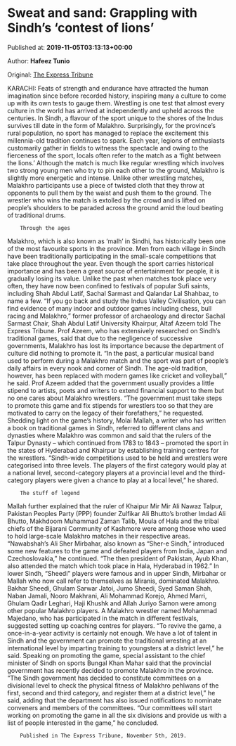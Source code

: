 
# Sweat and sand: Grappling with Sindh’s ‘contest of lions’

Published at: **2019-11-05T03:13:13+00:00**

Author: **Hafeez Tunio**

Original: [The Express Tribune](https://tribune.com.pk/story/2093617/1-sweat-sand-grappling-sindhs-contest-lions/)

KARACHI: Feats of strength and endurance have attracted the human imagination since before recorded history, inspiring many a culture to come up with its own tests to gauge them. Wrestling is one test that almost every culture in the world has arrived at independently and upheld across the centuries.
In Sindh, a flavour of the sport unique to the shores of the Indus survives till date in the form of Malakhro. Surprisingly, for the province’s rural population, no sport has managed to replace the excitement this millennia-old tradition continues to spark.
Each year, legions of enthusiasts customarily gather in fields to witness the spectacle and owing to the fierceness of the sport, locals often refer to the match as a ‘fight between the lions.’
Although the match is much like regular wrestling which involves two strong young men who try to pin each other to the ground, Malakhro is slightly more energetic and intense. Unlike other wrestling matches, Malakhro participants use a piece of twisted cloth that they throw at opponents to pull them by the waist and push them to the ground.
The wrestler who wins the match is extolled by the crowd and is lifted on people’s shoulders to be paraded across the ground amid the loud beating of traditional drums.

        Through the ages
      
Malakhro, which is also known as ‘malh’ in Sindhi, has historically been one of the most favourite sports in the province. Men from each village in Sindh have been traditionally participating in the small-scale competitions that take place throughout the year.
Even though the sport carries historical importance and has been a great source of entertainment for people, it is gradually losing its value. Unlike the past when matches took place very often, they have now been confined to festivals of popular Sufi saints, including Shah Abdul Latif, Sachal Sarmast and Qalandar Lal Shahbaz, to name a few.
“If you go back and study the Indus Valley Civilisation, you can find evidence of many indoor and outdoor games including chess, bull racing and Malakhro,” former professor of archaeology and director Sachal Sarmast Chair, Shah Abdul Latif University Khairpur, Altaf Azeem told The Express Tribune.
Prof Azeem, who has extensively researched on Sindh’s traditional games, said that due to the negligence of successive governments, Malakhro has lost its importance because the department of culture did nothing to promote it.
“In the past, a particular musical band used to perform during a Malakhro match and the sport was part of people’s daily affairs in every nook and corner of Sindh. The age-old tradition, however, has been replaced with modern games like cricket and volleyball,” he said.
Prof Azeem added that the government usually provides a little stipend to artists, poets and writers to extend financial support to them but no one cares about Malakhro wrestlers.
“The government must take steps to promote this game and fix stipends for wrestlers too so that they are motivated to carry on the legacy of their forefathers,” he requested.
Shedding light on the game’s history, Molai Mallah, a writer who has written a book on traditional games in Sindh, referred to different clans and dynasties where Malakhro was common and said that the rulers of the Talpur Dynasty – which continued from 1783 to 1843 – promoted the sport in the states of Hyderabad and Khairpur by establishing training centres for the wrestlers.
“Sindh-wide competitions used to be held and wrestlers were categorised into three levels. The players of the first category would play at a national level, second-category players at a provincial level and the third-category players were given a chance to play at a local level,” he shared.

        The stuff of legend
      
Mallah further explained that the ruler of Khaipur Mir Mir Ali Nawaz Talpur, Pakistan Peoples Party (PPP) founder Zulfikar Ali Bhutto’s brother Imdad Ali Bhutto, Makhdoom Muhammad Zaman Talib, Moula of Hala and the tribal chiefs of the Bijarani Community of Kashmore were among those who used to hold large-scale Malakhro matches in their respective areas.
“Nawabshah’s Ali Sher Mirbahar, also known as “Sher-e Sindh,” introduced some new features to the game and defeated players from India, Japan and Czechoslovakia,” he continued. “The then president of Pakistan, Ayub Khan, also attended the match which took place in Hala, Hyderabad in 1962.”
In lower Sindh, “Sheedi” players were famous and in upper Sindh, Mirbahar or Mallah who now call refer to themselves as Miranis, dominated Malakhro.
Bakhar Sheedi, Ghulam Sarwar Jatoi, Jumo Sheedi, Syed Saman Shah, Naban Jamali, Nooro Makhrani, Ali Mohammad Korejo, Ahmed Marri, Ghulam Qadir Leghari, Haji Khushk and Allah Juriyo Samon were among other popular Malakhro players.
A Malakhro wrestler named Mohammad Majedano, who has participated in the match in different festivals, suggested setting up coaching centres for players.
“To revive the game, a once-in-a-year activity is certainly not enough. We have a lot of talent in Sindh and the government can promote the traditional wresting at an international level by imparting training to youngsters at a district level,” he said.
Speaking on promoting the game, special assistant to the chief minister of Sindh on sports Bungal Khan Mahar said that the provincial government has recently decided to promote Malakhro in the province.
“The Sindh government has decided to constitute committees on a divisional level to check the physical fitness of Malakhro pehlwans of the first, second and third category, and register them at a district level,” he said, adding that the department has also issued notifications to nominate conveners and members of the committees.
“Our committees will start working on promoting the game in all the six divisions and provide us with a list of people interested in the game,” he concluded.

        Published in The Express Tribune, November 5th, 2019.
      
